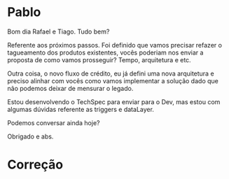 # Pablo

Bom dia Rafael e Tiago. Tudo bem?

Referente aos próximos passos. Foi definido que vamos precisar refazer o tagueamento dos produtos existentes, vocês poderiam nos enviar a proposta de como vamos prosseguir? Tempo, arquitetura e etc.

Outra coisa, o novo fluxo de crédito, eu já defini uma nova arquitetura e preciso alinhar com vocês como vamos implementar a solução dado que não podemos deixar de mensurar o legado.

Estou desenvolvendo o TechSpec para enviar para o Dev, mas estou com algumas dúvidas referente as triggers e dataLayer.

Podemos conversar ainda hoje?

Obrigado e abs.



# Correção
